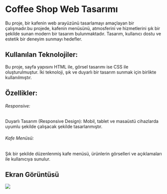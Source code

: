 <h1>Coffee Shop Web Tasarımı</h1>

Bu proje, bir kafenin web arayüzünü tasarlamayı amaçlayan bir çalışmadır.bu projede, kafenin menüsünü, atmosferini ve hizmetlerini şık bir şekilde sunan modern bir tasarım bulunmaktadır. Tasarım, kullanıcı dostu ve estetik bir deneyim sunmayı hedefler.

<h2>Kullanılan Teknolojiler:</h2>

Bu proje, sayfa yapısını HTML ile, görsel tasarımı ise CSS ile oluşturulmuştur. İki teknoloji, şık ve duyarlı bir tasarım sunmak için birlikte kullanılmıştır.

<h2>Özellikler:</h2>

<h6>Responsive:</h6>

Duyarlı Tasarım (Responsive Design): Mobil, tablet ve masaüstü cihazlarda uyumlu şekilde çalışacak şekilde tasarlanmıştır.

<h6>Kafe Menüsü:</h6>

Şık bir şekilde düzenlenmiş kafe menüsü, ürünlerin görselleri ve açıklamaları ile kullanıcıya sunulur.

<h2>Ekran Görüntüsü</h2>

![](./assets/project.gif)
